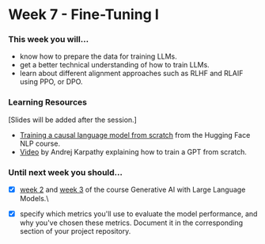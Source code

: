 # Week 7 - Fine-Tuning I

### This week you will...

* know how to prepare the data for training LLMs.
* get a better technical understanding of how to train LLMs.
* learn about different alignment approaches such as RLHF and RLAIF using PPO, or DPO.

### Learning Resources

\[Slides will be added after the session.]

* [Training a causal language model from scratch](https://huggingface.co/learn/nlp-course/en/chapter7/6) from the Hugging Face NLP course.
* [Video](https://www.youtube.com/watch?v=kCc8FmEb1nY) by Andrej Karpathy explaining how to train a GPT from scratch.

### Until next week you should...

* [x] [week 2](https://www.coursera.org/learn/generative-ai-with-llms/home/week/2) and [week 3](https://www.coursera.org/learn/generative-ai-with-llms/home/week/3) of the course Generative AI with Large Language Models.\

* [x] specify which metrics you'll use to evaluate the model performance, and why you've chosen these metrics. Document it in the corresponding section of your project repository.

